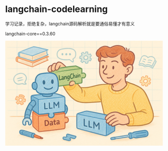 # langchain-codelearning
学习记录，拒绝复杂，langchain源码解析就是要通俗易懂才有意义


langchain-core==0.3.60

![alt text](<image/01 why leaning langchain.png>)